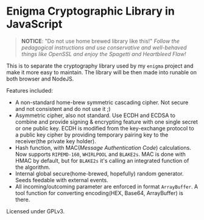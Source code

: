 Enigma Cryptographic Library in JavaScript
==========================================

> **NOTICE**: "Do not use home brewed library like this!" _Follow the
> pedagogical instructions and use conservative and well-behaved things like
> OpenSSL and enjoy the Spagetti and Heartbleed Flaw!_

This is to separate the cryptography library used by my `enigma` project and
make it more easy to maintain. The library will be then made into runable on
both browser and NodeJS.

Features included:

* A non-standard home-brew symmetric cascading cipher. Not secure and not
  consistent and do not use it ;)
* Asymmetric cipher, also not standard. Use ECDH and ECDSA to combine and
  provide signing & encrypting feature with one single secret or one public
  key. ECDH is modified from the key-exchange protocol to a public key cipher
  by providing temporary pairing key to the receiver(the private key holder).
* Hash function, with MAC(_Message Authentication Code_) calculations. Now
  supports `RIPEMD-160`, `WHIRLPOOL` and `BLAKE2s`. MAC is done with HMAC by
  default, but for `BLAKE2s` it's calling an integrated function of the
  algorithm.
* Internal global secure(home-brewed, hopefully) random generator. Seeds
  feedable with external events.
* All incoming/outcoming parameter are enforced in format `ArrayBuffer`. A
  tool function for converting encoding(HEX, Base64, ArrayBuffer) is there.

Licensed under GPLv3. 
